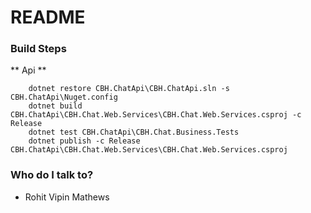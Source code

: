 # README #

### Build Steps ###
** Api **

```
	dotnet restore CBH.ChatApi\CBH.ChatApi.sln -s CBH.ChatApi\Nuget.config
	dotnet build CBH.ChatApi\CBH.Chat.Web.Services\CBH.Chat.Web.Services.csproj -c Release
	dotnet test CBH.ChatApi\CBH.Chat.Business.Tests
	dotnet publish -c Release CBH.ChatApi\CBH.Chat.Web.Services\CBH.Chat.Web.Services.csproj
```

### Who do I talk to? ###

* Rohit Vipin Mathews